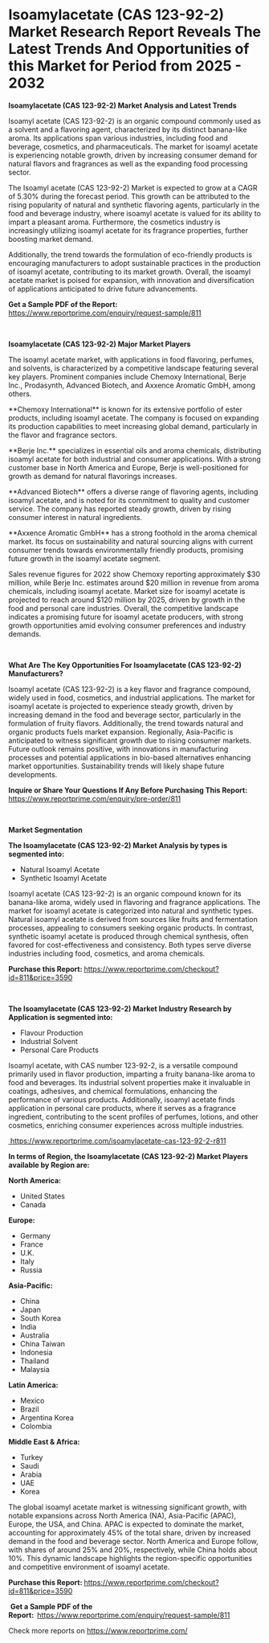 <p><h1>Isoamylacetate (CAS 123-92-2) Market Research Report Reveals The Latest Trends And Opportunities of this Market for Period from 2025 - 2032</h1></p><p><strong>Isoamylacetate (CAS 123-92-2) Market Analysis and Latest Trends</strong></p>
<p><p>Isoamyl acetate (CAS 123-92-2) is an organic compound commonly used as a solvent and a flavoring agent, characterized by its distinct banana-like aroma. Its applications span various industries, including food and beverage, cosmetics, and pharmaceuticals. The market for isoamyl acetate is experiencing notable growth, driven by increasing consumer demand for natural flavors and fragrances as well as the expanding food processing sector. </p><p>The Isoamyl acetate (CAS 123-92-2) Market is expected to grow at a CAGR of 5.30% during the forecast period. This growth can be attributed to the rising popularity of natural and synthetic flavoring agents, particularly in the food and beverage industry, where isoamyl acetate is valued for its ability to impart a pleasant aroma. Furthermore, the cosmetics industry is increasingly utilizing isoamyl acetate for its fragrance properties, further boosting market demand. </p><p>Additionally, the trend towards the formulation of eco-friendly products is encouraging manufacturers to adopt sustainable practices in the production of isoamyl acetate, contributing to its market growth. Overall, the isoamyl acetate market is poised for expansion, with innovation and diversification of applications anticipated to drive future advancements.</p></p>
<p><strong>Get a Sample PDF of the Report:&nbsp;</strong> <a href="https://www.reportprime.com/enquiry/request-sample/811?utm_campaign=3112&utm_medium=2&utm_source=Github&utm_content=ia&utm_term=18032025&utm_id=isoamylacetate-cas-123-92-2">https://www.reportprime.com/enquiry/request-sample/811</a></p>
<p>&nbsp;</p>
<p><strong>Isoamylacetate (CAS 123-92-2) Major Market Players</strong></p>
<p><p>The isoamyl acetate market, with applications in food flavoring, perfumes, and solvents, is characterized by a competitive landscape featuring several key players. Prominent companies include Chemoxy International, Berje Inc., Prodasynth, Advanced Biotech, and Axxence Aromatic GmbH, among others.</p><p>**Chemoxy International** is known for its extensive portfolio of ester products, including isoamyl acetate. The company is focused on expanding its production capabilities to meet increasing global demand, particularly in the flavor and fragrance sectors.</p><p>**Berje Inc.** specializes in essential oils and aroma chemicals, distributing isoamyl acetate for both industrial and consumer applications. With a strong customer base in North America and Europe, Berje is well-positioned for growth as demand for natural flavorings increases.</p><p>**Advanced Biotech** offers a diverse range of flavoring agents, including isoamyl acetate, and is noted for its commitment to quality and customer service. The company has reported steady growth, driven by rising consumer interest in natural ingredients.</p><p>**Axxence Aromatic GmbH** has a strong foothold in the aroma chemical market. Its focus on sustainability and natural sourcing aligns with current consumer trends towards environmentally friendly products, promising future growth in the isoamyl acetate segment.</p><p>Sales revenue figures for 2022 show Chemoxy reporting approximately $30 million, while Berje Inc. estimates around $20 million in revenue from aroma chemicals, including isoamyl acetate. Market size for isoamyl acetate is projected to reach around $120 million by 2025, driven by growth in the food and personal care industries. Overall, the competitive landscape indicates a promising future for isoamyl acetate producers, with strong growth opportunities amid evolving consumer preferences and industry demands.</p></p>
<p>&nbsp;</p>
<p><strong>What Are The Key Opportunities For Isoamylacetate (CAS 123-92-2) Manufacturers?</strong></p>
<p><p>Isoamyl acetate (CAS 123-92-2) is a key flavor and fragrance compound, widely used in food, cosmetics, and industrial applications. The market for isoamyl acetate is projected to experience steady growth, driven by increasing demand in the food and beverage sector, particularly in the formulation of fruity flavors. Additionally, the trend towards natural and organic products fuels market expansion. Regionally, Asia-Pacific is anticipated to witness significant growth due to rising consumer markets. Future outlook remains positive, with innovations in manufacturing processes and potential applications in bio-based alternatives enhancing market opportunities. Sustainability trends will likely shape future developments.</p></p>
<p><strong>Inquire or Share Your Questions If Any Before Purchasing This Report:</strong> <a href="https://www.reportprime.com/enquiry/pre-order/811?utm_campaign=3112&utm_medium=2&utm_source=Github&utm_content=ia&utm_term=18032025&utm_id=isoamylacetate-cas-123-92-2">https://www.reportprime.com/enquiry/pre-order/811</a></p>
<p>&nbsp;</p>
<p><strong>Market Segmentation</strong></p>
<p><strong>The Isoamylacetate (CAS 123-92-2) Market Analysis by types is segmented into:</strong></p>
<p><ul><li>Natural Isoamyl Acetate</li><li>Synthetic Isoamyl Acetate</li></ul></p>
<p><p>Isoamyl acetate (CAS 123-92-2) is an organic compound known for its banana-like aroma, widely used in flavoring and fragrance applications. The market for isoamyl acetate is categorized into natural and synthetic types. Natural isoamyl acetate is derived from sources like fruits and fermentation processes, appealing to consumers seeking organic products. In contrast, synthetic isoamyl acetate is produced through chemical synthesis, often favored for cost-effectiveness and consistency. Both types serve diverse industries including food, cosmetics, and aroma chemicals.</p></p>
<p><strong>Purchase this Report:&nbsp;</strong><a href="https://www.reportprime.com/checkout?id=811&price=3590&utm_campaign=3112&utm_medium=2&utm_source=Github&utm_content=ia&utm_term=18032025&utm_id=isoamylacetate-cas-123-92-2">https://www.reportprime.com/checkout?id=811&price=3590</a></p>
<p>&nbsp;</p>
<p><strong>The Isoamylacetate (CAS 123-92-2) Market Industry Research by Application is segmented into:</strong></p>
<p><ul><li>Flavour Production</li><li>Industrial Solvent</li><li>Personal Care Products</li></ul></p>
<p><p>Isoamyl acetate, with CAS number 123-92-2, is a versatile compound primarily used in flavor production, imparting a fruity banana-like aroma to food and beverages. Its industrial solvent properties make it invaluable in coatings, adhesives, and chemical formulations, enhancing the performance of various products. Additionally, isoamyl acetate finds application in personal care products, where it serves as a fragrance ingredient, contributing to the scent profiles of perfumes, lotions, and other cosmetics, enriching consumer experiences across multiple industries.</p></p>
<p><a href="https://www.reportprime.com/isoamylacetate-cas-123-92-2-r811?utm_campaign=3112&utm_medium=2&utm_source=Github&utm_content=ia&utm_term=18032025&utm_id=isoamylacetate-cas-123-92-2">&nbsp;https://www.reportprime.com/isoamylacetate-cas-123-92-2-r811</a></p>
<p><strong>In terms of Region, the Isoamylacetate (CAS 123-92-2) Market Players available by Region are:</strong></p>
<p>
    <p> <strong> North America: </strong>
        <ul>
            <li>United States</li>
            <li>Canada</li>
        </ul>
        </p> 
    <p> <strong> Europe: </strong>
        <ul>
            <li>Germany</li>
            <li>France</li>
            <li>U.K.</li>
            <li>Italy</li>
            <li>Russia</li>
        </ul>
        </p> 
    <p> <strong> Asia-Pacific: </strong>
        <ul>
            <li>China</li>
            <li>Japan</li>
            <li>South Korea</li>
            <li>India</li>
            <li>Australia</li>
            <li>China Taiwan</li>
            <li>Indonesia</li>
            <li>Thailand</li>
            <li>Malaysia</li>
        </ul>
        </p> 
    <p> <strong> Latin America: </strong>
        <ul>
            <li>Mexico</li>
            <li>Brazil</li>
            <li>Argentina Korea</li>
            <li>Colombia</li>
        </ul>
        </p> 
    <p> <strong> Middle East & Africa: </strong>
        <ul>
            <li>Turkey</li>
            <li>Saudi</li>
            <li>Arabia</li>
            <li>UAE</li>
            <li>Korea</li>
        </ul>
    </p>
    </p>
<p><p>The global isoamyl acetate market is witnessing significant growth, with notable expansions across North America (NA), Asia-Pacific (APAC), Europe, the USA, and China. APAC is expected to dominate the market, accounting for approximately 45% of the total share, driven by increased demand in the food and beverage sector. North America and Europe follow, with shares of around 25% and 20%, respectively, while China holds about 10%. This dynamic landscape highlights the region-specific opportunities and competitive environment of isoamyl acetate.</p></p>
<p><strong>Purchase this Report: </strong><a href="https://www.reportprime.com/checkout?id=811&price=3590&utm_campaign=3112&utm_medium=2&utm_source=Github&utm_content=ia&utm_term=18032025&utm_id=isoamylacetate-cas-123-92-2">https://www.reportprime.com/checkout?id=811&price=3590</a></p>
<p>&nbsp;<strong>Get a Sample PDF of the Report:&nbsp;&nbsp;</strong><a href="https://www.reportprime.com/enquiry/request-sample/811?utm_campaign=3112&utm_medium=2&utm_source=Github&utm_content=ia&utm_term=18032025&utm_id=isoamylacetate-cas-123-92-2">https://www.reportprime.com/enquiry/request-sample/811</a></p>
<p><strong></strong></p>
<p>Check more reports on <a href="https://www.reportprime.com/?utm_campaign=3112&utm_medium=2&utm_source=Github&utm_content=ia&utm_term=18032025&utm_id=isoamylacetate-cas-123-92-2">https://www.reportprime.com/</a></p>